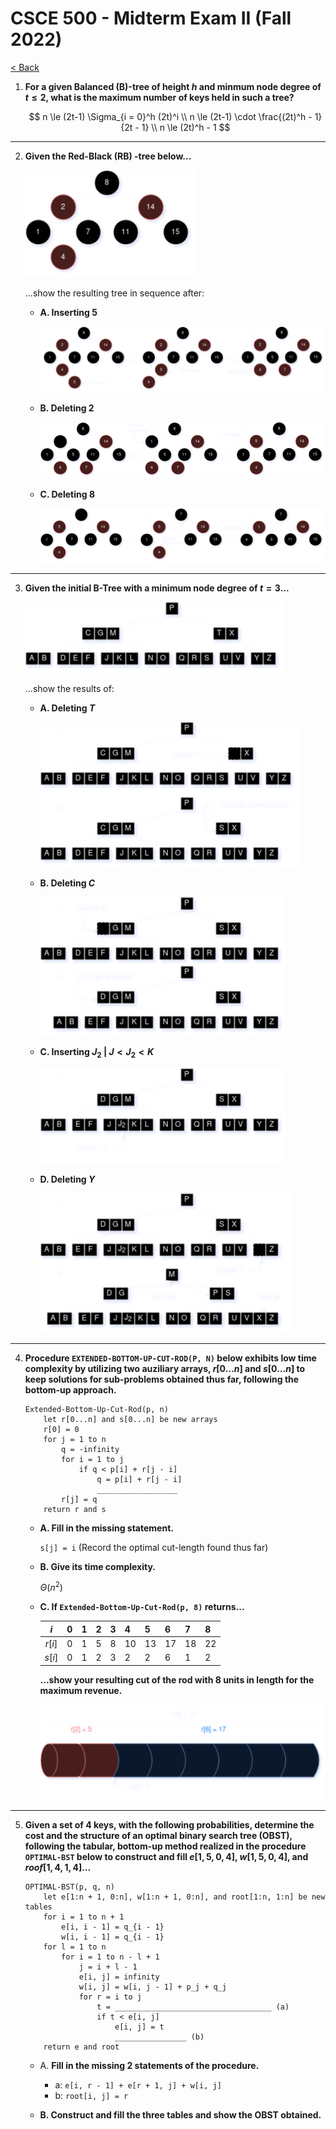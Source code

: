 # CSCE 500 - Midterm Exam II (Fall 2022)
[< Back](../toc.md)

1. **For a given Balanced (B)-tree of height $h$ and minmum node degree of $t\le2$, what is the maximum number of keys held in such a tree?**

    $$
    n \le (2t-1) \Sigma_{i = 0}^h (2t)^i            \\
    n \le (2t-1) \cdot \frac{(2t)^h - 1}{2t - 1}    \\
    n \le (2t)^h - 1
    $$

---
 
2. **Given the Red-Black (RB) -tree below...**

    <img src="../images/CSCE500-MidtermII-Fall2022-2.png">

    ...show the resulting tree in sequence after:

    * **A. Inserting 5**

        <img src="../images/CSCE500-MidtermII-Fall2022-2a.png">

    * **B. Deleting 2**

        <img src="../images/CSCE500-MidtermII-Fall2022-2b.png">

    * **C. Deleting 8**

        <img src="../images/CSCE500-MidtermII-Fall2022-2c.png">

---

3. **Given the initial B-Tree with a minimum node degree of $t=3$...**

    <img src="../images/CSCE500-MidtermII-Fall2022-3.png">

    ...show the results of:

    * **A. Deleting $T$**

        <img src="../images/CSCE500-MidtermII-Fall2022-3a.png">

    * **B. Deleting $C$**

        <img src="../images/CSCE500-MidtermII-Fall2022-3b.png">

    * **C. Inserting $J_2$ | $J \lt J_2 \lt K$**

        <img src="../images/CSCE500-MidtermII-Fall2022-3c.png">

    * **D. Deleting $Y$**

        <img src="../images/CSCE500-MidtermII-Fall2022-3d.png">

---

 4. **Procedure `EXTENDED-BOTTOM-UP-CUT-ROD(P, N)` below exhibits low time complexity by utilizing two auziliary arrays, $r[0 \dots n]$ and $s[0 \dots n]$ to keep solutions for sub-problems obtained thus far, following the bottom-up approach.**

    ```
    Extended-Bottom-Up-Cut-Rod(p, n)
        let r[0...n] and s[0...n] be new arrays
        r[0] = 0
        for j = 1 to n
            q = -infinity
            for i = 1 to j
                if q < p[i] + r[j - i]
                    q = p[i] + r[j - i]
                    __________________
            r[j] = q
        return r and s
    ```

    * **A. Fill in the missing statement.**

        `s[j] = i` (Record the optimal cut-length found thus far)

    * **B. Give its time complexity.**

        $\Theta(n^2)$

    * **C. If `Extended-Bottom-Up-Cut-Rod(p, 8)` returns...**
    
        | $i$       | 0 | 1 | 2 | 3 | 4     | 5     | 6     | 7     | 8     |
        |:---------:|---|---|---|---|-------|-------|-------|-------|-------|
        | $r[i]$    | 0 | 1 | 5 | 8 | 10    | 13    | 17    | 18    | 22    |
        | $s[i]$    | 0 | 1 | 2 | 3 | 2     | 2     | 6     | 1     | 2     |

        **...show your resulting cut of the rod with 8 units in length for the maximum revenue.**

        <img src="../images/CSCE500-MidtermII-Fall2022-4c.png">

---

5. **Given a set of 4 keys, with the following probabilities, determine the cost and the structure of an optimal binary search tree (OBST), following the tabular, bottom-up method realized in the procedure `OPTIMAL-BST` below to construct and fill $e[1, 5, 0, 4]$, $w[1, 5, 0, 4]$, and $roof[1, 4, 1, 4]$...**

    ```
    OPTIMAL-BST(p, q, n)
        let e[1:n + 1, 0:n], w[1:n + 1, 0:n], and root[1:n, 1:n] be new tables
        for i = 1 to n + 1
            e[i, i - 1] = q_{i - 1}
            w[i, i - 1] = q_{i - 1}
        for l = 1 to n
            for i = 1 to n - l + 1
                j = i + l - 1
                e[i, j] = infinity
                w[i, j] = w[i, j - 1] + p_j + q_j
                for r = i to j
                    t = ___________________________________ (a)
                    if t < e[i, j]
                        e[i, j] = t
                        ________________ (b)
        return e and root
    ```

    * A. **Fill in the missing 2 statements of the procedure.**

        * a: `e[i, r - 1] + e[r + 1, j] + w[i, j]`
        * b: `root[i, j] = r`

    * **B. Construct and fill the three tables and show the OBST obtained.**